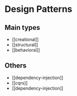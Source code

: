 # Design Patterns
## Main types
- [[creational]]
- [[structural]]
- [[behavioral]]
## Others
- [[dependency-injection]]
- [[cqrs]]
- [[dependency-injection]]